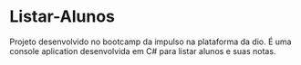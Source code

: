 # Listar-Alunos
Projeto desenvolvido no bootcamp da impulso na plataforma da dio. É uma console aplication desenvolvida em C# para listar alunos e suas notas.
